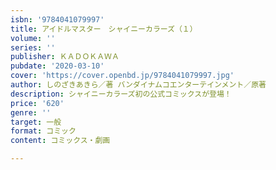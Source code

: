 ```yaml
---
isbn: '9784041079997'
title: アイドルマスター　シャイニーカラーズ（１）
volume: ''
series: ''
publisher: ＫＡＤＯＫＡＷＡ
pubdate: '2020-03-10'
cover: 'https://cover.openbd.jp/9784041079997.jpg'
author: しのざきあきら／著 バンダイナムコエンターテインメント／原著
description: シャイニーカラーズ初の公式コミックスが登場！
price: '620'
genre: ''
target: 一般
format: コミック
content: コミックス・劇画

---
```


